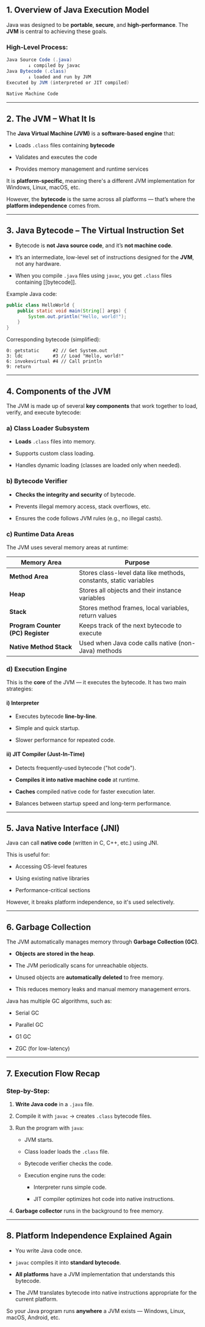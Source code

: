 ## **1\. Overview of Java Execution Model**

Java was designed to be **portable**, **secure**, and **high-performance**. The **JVM** is central to achieving these goals.

### High-Level Process:

```csharp
Java Source Code (.java)
        ↓ compiled by javac
Java Bytecode (.class)
        ↓ loaded and run by JVM
Executed by JVM (interpreted or JIT compiled)
        ↓
Native Machine Code
```

---

## **2\. The JVM – What It Is**

The **Java Virtual Machine (JVM)** is a **software-based engine** that:

-   Loads `.class` files containing **bytecode**
    
-   Validates and executes the code
    
-   Provides memory management and runtime services
    

It is **platform-specific**, meaning there's a different JVM implementation for Windows, Linux, macOS, etc.

However, the **bytecode** is the same across all platforms — that’s where the **platform independence** comes from.

---

## **3\. Java Bytecode – The Virtual Instruction Set**

-   Bytecode is **not Java source code**, and it’s **not machine code**.
    
-   It’s an intermediate, low-level set of instructions designed for the **JVM**, not any hardware.
    
-   When you compile `.java` files using `javac`, you get `.class` files containing [[bytecode]].
    

Example Java code:

```java
public class HelloWorld {
    public static void main(String[] args) {
        System.out.println("Hello, world!");
    }
}
```

Corresponding bytecode (simplified):

```text
0: getstatic     #2 // Get System.out
3: ldc           #3 // Load "Hello, world!"
6: invokevirtual #4 // Call println
9: return
```

---

## **4\. Components of the JVM**

The JVM is made up of several **key components** that work together to load, verify, and execute bytecode:

### a) **Class Loader Subsystem**

-   **Loads** `.class` files into memory.
    
-   Supports custom class loading.
    
-   Handles dynamic loading (classes are loaded only when needed).
    

### b) **Bytecode Verifier**

-   **Checks the integrity and security** of bytecode.
    
-   Prevents illegal memory access, stack overflows, etc.
    
-   Ensures the code follows JVM rules (e.g., no illegal casts).
    

### c) **Runtime Data Areas**

The JVM uses several memory areas at runtime:

| Memory Area | Purpose |
| --- | --- |
| **Method Area** | Stores class-level data like methods, constants, static variables |
| **Heap** | Stores all objects and their instance variables |
| **Stack** | Stores method frames, local variables, return values |
| **Program Counter (PC) Register** | Keeps track of the next bytecode to execute |
| **Native Method Stack** | Used when Java code calls native (non-Java) methods |

### d) **Execution Engine**

This is the **core** of the JVM — it executes the bytecode. It has two main strategies:

#### i) **Interpreter**

-   Executes bytecode **line-by-line**.
    
-   Simple and quick startup.
    
-   Slower performance for repeated code.
    

#### ii) **JIT Compiler (Just-In-Time)**

-   Detects frequently-used bytecode ("hot code").
    
-   **Compiles it into native machine code** at runtime.
    
-   **Caches** compiled native code for faster execution later.
    
-   Balances between startup speed and long-term performance.
    

---

## **5\. Java Native Interface (JNI)**

Java can call **native code** (written in C, C++, etc.) using JNI.

This is useful for:

-   Accessing OS-level features
    
-   Using existing native libraries
    
-   Performance-critical sections
    

However, it breaks platform independence, so it's used selectively.

---

## **6\. Garbage Collection**

The JVM automatically manages memory through **Garbage Collection (GC)**.

-   **Objects are stored in the heap**.
    
-   The JVM periodically scans for unreachable objects.
    
-   Unused objects are **automatically deleted** to free memory.
    
-   This reduces memory leaks and manual memory management errors.
    

Java has multiple GC algorithms, such as:

-   Serial GC
    
-   Parallel GC
    
-   G1 GC
    
-   ZGC (for low-latency)
    

---

## **7\. Execution Flow Recap**

### Step-by-Step:

1.  **Write Java code** in a `.java` file.
    
2.  Compile it with `javac` → creates `.class` bytecode files.
    
3.  Run the program with `java`:
    
    -   JVM starts.
        
    -   Class loader loads the `.class` file.
        
    -   Bytecode verifier checks the code.
        
    -   Execution engine runs the code:
        
        -   Interpreter runs simple code.
            
        -   JIT compiler optimizes hot code into native instructions.
            
4.  **Garbage collector** runs in the background to free memory.
    

---

## **8\. Platform Independence Explained Again**

-   You write Java code once.
    
-   `javac` compiles it into **standard bytecode**.
    
-   **All platforms** have a JVM implementation that understands this bytecode.
    
-   The JVM translates bytecode into native instructions appropriate for the current platform.
    

So your Java program runs **anywhere** a JVM exists — Windows, Linux, macOS, Android, etc.
